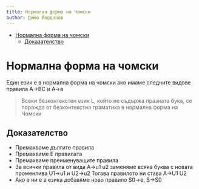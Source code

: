 ```yaml
---
title: Нормална форма на Чомски
author: Димо Йорданов
---
```


<!-- TOC -->
* [Нормална форма на чомски](#нормална-форма-на-чомски)
  * [Доказателство](#доказателство)
<!-- TOC -->

# Нормална форма на чомски
Един език е в нормална форма на чомски ако имаме следните видове правила
A->BC и A->a

> Всеки безконтекстен език L, който не съдържа празната бука, се поражда
> от безконтекстна граматика в нормална форма на Чомски

## Доказателство
- Премахваме дългите правила
- Премахваме E правилата
- Премахваме преименуващите правила
- За всички правила от вида A->u1 u2 заменяме всяка буква с новата променлива U1->u1 и U2->u2
Тогава правилото ни става A->U1 U2
- Ако е ни е в езика добавяме ново правило S0->e, S->S0


